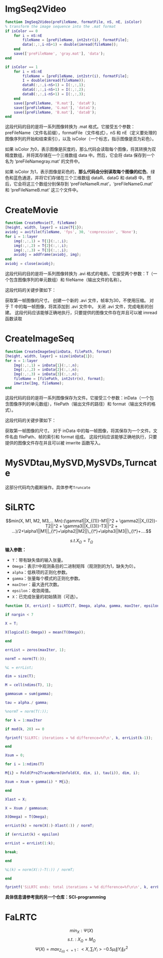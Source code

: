 # ImgSeq2Video
```Matlab
function ImgSeq2Video(preFileName, formatFile, nS, nE, isColor)
% transform the image sequence into the .mat format
if isColor == 0
    for i = nS:nE
        fileName = [preFileName, int2str(i), formatFile];
        data(:,:,i-nS+1) = double(imread(fileName));
    end
    save(['preFileName', 'gray.mat'], 'data');
end

if isColor == 1
    for i = nS:nE
        fileName = [preFileName, int2str(i), formatFile];
        I = double(imread(fileName));
        dataR(:,:,i-nS+1) = I(:,:,1);
        dataG(:,:,i-nS+1) = I(:,:,2);
        dataB(:,:,i-nS+1) = I(:,:,3);
    end
    save([preFileName, 'R.mat'], 'dataR');
    save([preFileName, 'G.mat'], 'dataG');
    save([preFileName, 'B.mat'], 'dataB');
end
```
这段代码的目的是将一系列图像转换为 .mat 格式。它接受五个参数：preFileName（文件名前缀），formatFile（文件格式），nS 和 nE（定义要处理的图像序列的开始和结束索引），以及 isColor（一个标志，指示图像是否为彩色）。

如果 isColor 为0，表示图像是灰度的，那么代码会读取每个图像，将其转换为双精度数组，并将其存储在一个三维数组 data 中。然后，它会将 data 保存到一个名为 ‘preFileNamegray.mat’ 的文件中。

如果 isColor 为1，表示图像是彩色的，**那么代码会分别读取每个图像的红色**、绿色和蓝色通道，并将它们存储在三个三维数组 dataR、dataG 和 dataB 中。然后，它会将这三个数组分别保存到 ‘preFileNameR.mat’，‘preFileNameG.mat’ 和 ‘preFileNameB.mat’ 这三个文件中。
# CreateMovie
```Matlab
function CreateMovie(T, fileName)
[height, width, layer] = size(T{1});
aviobj = avifile(fileName, 'fps', 30, 'compression', 'None');
for i = 1:layer
    img(:,:,1) = T{1}(:,:,i);
    img(:,:,2) = T{2}(:,:,i);
    img(:,:,3) = T{3}(:,:,i);
    aviobj = addframe(aviobj, img);
end
aviobj = close(aviobj);
```
这段代码的目的是将一系列图像转换为 .avi 格式的电影。它接受两个参数：T（一个包含图像序列的单元数组）和 fileName（输出文件的名称）。

这段代码的关键步骤如下：

获取第一帧图像的尺寸。
创建一个新的 .avi 文件，帧率为30，不使用压缩。
对于 T 中的每一帧图像，将其添加到 .avi 文件中。
关闭 .avi 文件，完成电影的创建。
这段代码应该能够正确地执行，只要提供的图像文件存在并且可以被 imread 函数读取
# CreateImageSeq
```Matlab
function CreateImageSeq(inData, filePath, format)
[height, width, layer] = size(inData{1});
for n = 1:layer
    Img(:,:,1) = inData{1}(:,:,n);
    Img(:,:,2) = inData{2}(:,:,n);
    Img(:,:,3) = inData{3}(:,:,n);
    fileName = [filePath, int2str(n), format];
    imwrite(Img, fileName);
end
```
这段代码的目的是将一系列图像保存为文件。它接受三个参数：inData（一个包含图像序列的单元数组），filePath（输出文件的路径）和 format（输出文件的格式）。

这段代码的关键步骤如下：

获取第一帧图像的尺寸。
对于 inData 中的每一帧图像，将其保存为一个文件。文件名由 filePath、帧的索引和 format 组成。
这段代码应该能够正确地执行，只要提供的图像文件存在并且可以被 imwrite 函数写入。
# MySVDtau,MySVD,MySVDs,Turncate
这部分代码均为截断操作。具体参考`Truncate`

# SiLRTC

$$min(X, M1, M2, M3,... Mn):(\gamma1||X_{(1)}-M1||^2 + \gamma2||X_{(2)}-T2||^2 + \gamma3||X_{(3)}-T3||^2 + ...)/2+\alpha1||M1||_{\*}+\alpha2||M2||\_{\*}+\alpha3||M3||\_{\*}+....$$

$$s.t. X_\Omega = T_\Omega$$
**输入参数：**

- `T`：带有缺失值的输入张量。
- `Omega`：表示`T`中观测条目的二进制矩阵（观测到的为1，缺失为0）。
- `alpha`：低秩项的正则化参数。
- `gamma`：张量每个模式的正则化参数。
- `maxIter`：最大迭代次数。
- `epsilon`：收敛阈值。
- `X`：已完成张量的初始猜测（可选）。
```Matlab
function [X, errList] = SiLRTC(T, Omega, alpha, gamma, maxIter, epsilon, X)

if nargin < 7

X = T;

X(logical(1-Omega)) = mean(T(Omega));

end

errList = zeros(maxIter, 1);

normT = norm(T(:));

%L = errList;

dim = size(T);

M = cell(ndims(T), 1);

gammasum = sum(gamma);

tau = alpha./ gamma;

%normT = norm(T(:));

for k = 1:maxIter

if mod(k, 20) == 0

fprintf('SiLRTC: iterations = %d difference=%f\n', k, errList(k-1));

end

Xsum = 0;

for i = 1:ndims(T)

M{i} = Fold(Pro2TraceNorm(Unfold(X, dim, i), tau(i)), dim, i);

Xsum = Xsum + gamma(i) * M{i};

end

Xlast = X;

X = Xsum / gammasum;

X(Omega) = T(Omega);

errList(k) = norm(X(:)-Xlast(:)) / normT;

if (errList(k) < epsilon)

errList = errList(1:k);

break;

end

%L(k) = norm(X(:)-T(:)) / normT;

end

fprintf('SiLRTC ends: total iterations = %d difference=%f\n\n', k, errList(k));
```
**具体信息请参考我的另一个仓库：SCI-programming**
# FaLRTC
$$min_{X} : \Psi(X)$$
$$s.t. : X_\Omega = M_\Omega$$
$$\Psi(X) = max_{Z_{i(i)} <= 1}: <X, \sum_i Y_i> - 0.5 \mu_i \|Y_i\|_F^2$$